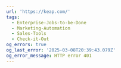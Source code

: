```yaml
---
url: 'https://keap.com/'
tags:
  - Enterprise-Jobs-to-be-Done
  - Marketing-Automation
  - Sales-Tools
  - Check-it-Out
og_errors: true
og_last_error: '2025-03-08T20:39:43.079Z'
og_error_message: HTTP error 401
---
```


